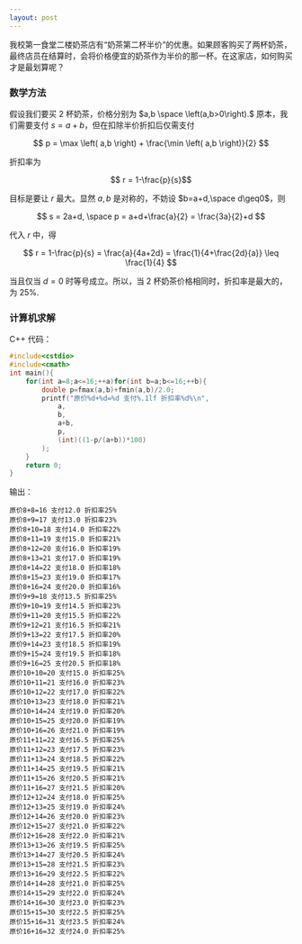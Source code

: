 ```yaml
---
layout: post
---
```


我校第一食堂二楼奶茶店有“奶茶第二杯半价”的优惠。如果顾客购买了两杯奶茶，最终店员在结算时，会将价格便宜的奶茶作为半价的那一杯。在这家店，如何购买才是最划算呢？

### 数学方法

假设我们要买 $2$ 杯奶茶，价格分别为 $a,b \space \left(a,b>0\right).$ 原本，我们需要支付 $s=a+b$，但在扣除半价折扣后仅需支付

$$ p = \max \left( a,b \right) + \frac{\min \left( a,b \right)}{2} $$

折扣率为

$$ r = 1-\frac{p}{s}$$

目标是要让 $r$ 最大。显然 $a,b$ 是对称的，不妨设 $b=a+d,\space d\geq0$，则

$$ s = 2a+d, \space p = a+d+\frac{a}{2} = \frac{3a}{2}+d $$

代入 $r$ 中，得

$$ r = 1-\frac{p}{s} = \frac{a}{4a+2d} = \frac{1}{4+\frac{2d}{a}} \leq \frac{1}{4} $$

当且仅当 $d=0$ 时等号成立。所以，当 $2$ 杯奶茶价格相同时，折扣率是最大的，为 $25\%$.

### 计算机求解

C++ 代码：

```c++
#include<cstdio>
#include<cmath>
int main(){
    for(int a=8;a<=16;++a)for(int b=a;b<=16;++b){
        double p=fmax(a,b)+fmin(a,b)/2.0;
        printf("原价%d+%d=%d 支付%.1lf 折扣率%d%\n",
            a,
            b,
            a+b,
            p,
            (int)((1-p/(a+b))*100)
        );
    }
    return 0;
}    
```

输出：

```
原价8+8=16 支付12.0 折扣率25%
原价8+9=17 支付13.0 折扣率23%
原价8+10=18 支付14.0 折扣率22%
原价8+11=19 支付15.0 折扣率21%
原价8+12=20 支付16.0 折扣率19%
原价8+13=21 支付17.0 折扣率19%
原价8+14=22 支付18.0 折扣率18%
原价8+15=23 支付19.0 折扣率17%
原价8+16=24 支付20.0 折扣率16%
原价9+9=18 支付13.5 折扣率25%
原价9+10=19 支付14.5 折扣率23%
原价9+11=20 支付15.5 折扣率22%
原价9+12=21 支付16.5 折扣率21%
原价9+13=22 支付17.5 折扣率20%
原价9+14=23 支付18.5 折扣率19%
原价9+15=24 支付19.5 折扣率18%
原价9+16=25 支付20.5 折扣率18%
原价10+10=20 支付15.0 折扣率25%
原价10+11=21 支付16.0 折扣率23%
原价10+12=22 支付17.0 折扣率22%
原价10+13=23 支付18.0 折扣率21%
原价10+14=24 支付19.0 折扣率20%
原价10+15=25 支付20.0 折扣率19%
原价10+16=26 支付21.0 折扣率19%
原价11+11=22 支付16.5 折扣率25%
原价11+12=23 支付17.5 折扣率23%
原价11+13=24 支付18.5 折扣率22%
原价11+14=25 支付19.5 折扣率21%
原价11+15=26 支付20.5 折扣率21%
原价11+16=27 支付21.5 折扣率20%
原价12+12=24 支付18.0 折扣率25%
原价12+13=25 支付19.0 折扣率24%
原价12+14=26 支付20.0 折扣率23%
原价12+15=27 支付21.0 折扣率22%
原价12+16=28 支付22.0 折扣率21%
原价13+13=26 支付19.5 折扣率25%
原价13+14=27 支付20.5 折扣率24%
原价13+15=28 支付21.5 折扣率23%
原价13+16=29 支付22.5 折扣率22%
原价14+14=28 支付21.0 折扣率25%
原价14+15=29 支付22.0 折扣率24%
原价14+16=30 支付23.0 折扣率23%
原价15+15=30 支付22.5 折扣率25%
原价15+16=31 支付23.5 折扣率24%
原价16+16=32 支付24.0 折扣率25%
```
